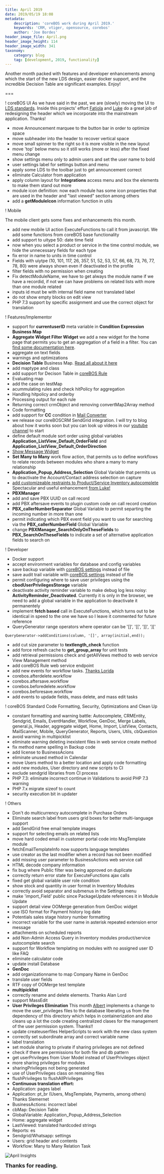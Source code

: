 ```yaml
---
title: April 2019
date: 2019/05/19 18:08
metadata:
    description: 'coreBOS work during April 2019.'
    keywords: 'CRM, vtiger, opensource, corebos'
    author: 'Joe Bordes'
header_image_file: April.png
header_image_height: 114
header_image_width: 341
taxonomy:
    category: blog
    tag: [development, 2019, functionality]
---
```


Another month packed with features and developer enhancements among which the start of the new LDS design, easier docker support, and the incredible Decision Table are significant examples. Enjoy!

===

 ! coreBOS UI
As we have said in the past, we are (slowly) moving the UI to [LDS standards](https://www.lightningdesignsystem.com/). Inside this projects' effort [Fatjola](https://github.com/fatjola) and [Luke](https://gist.github.com/Luke1982) do a great job of redesigning the header which we incorporate into the mainstream application. Thanks!

 - move Announcement marquee to the button bar in order to optimize space
 - move subheader into the header to recover vertical space
 - move small spinner to the right so it is more visible in the new layout
 - move 'top' below menu so it still works (more or less) after the fixed menu change
 - show settings menu only to admin users and set the user name to bold
 - user settings label for settings button and menu
 - apply some LDS to the toolbar just to get announcement correct
 - eliminate Calculator from application
 - apply column layout for **Integrations** access menu and box the elements to make them stand out more
 - module icon definition: now each module has some icon properties that are used in the header and "last viewed" section among others
 - add a **getModuleIcon** information function in utils

<span></span>

 ! Mobile 

The mobile client gets some fixes and enhancements this month.

- add new mobile UI action ExecuteFunctions to call it from javascript. We add some functions from coreBOS base functionality
- add support to uitype 50: date time field
- now when you select a product or service in the time control module, we hide the unnecessary fields for each type
- fix error in name to units in time control
- Fields with uiytpe (10, 101, 117, 26, 357, 51, 52, 53, 57, 66, 68, 73, 76, 77, 78, 80) were always shown even if deactivated in the profile
- filter fields with no permission when creating
- Fix detectModuleName, we have to get always the module name if we have a recordid, if not we can have problems on related lists with more than one module related
- inputs id must be with internal field name not translated label
- do not show empty blocks on edit view
- PHP 7.3 support by specific assignment and use the correct object for translation

<span></span>

 ! Features/Implementor

 - support for **currentuserID** meta variable in **Condition Expression Business Map**
 - **Aggregate Widget Filter Widget** we add a new widget for the home page that permits you to get an aggregation of a field in a filter. You can [find some documentation here](http://corebos.com/documentation/doku.php?id=temporaryhold:aggwidget&noprocess=1).
  - aggregate on text fields
  - warnings and optimizations
 - **Decision Table** Business Map. [Read all about it here](../DecisionTable)
  - add maptype and class
  - add support for Decison Table in [coreBOS Rule](http://corebos.com/documentation/doku.php?id=en:devel:corebos_rules&noprocess=1)
  - Evaluating map
  - add the case on testMap
  - acummulating rules and check hitPolicy for aggregation
  - Handling hitpolicy and orderby
  - Processing output for each rule
  - Returning correct crmObject and removing convertMap2Array method
  - Code formatting
 - add support for **CC** condition in [Mail Converter](http://corebos.com/documentation/doku.php?id=en:adminmanual:mailconverter&noprocess=1)
 - we release our coreBOSCRM SendGrid integration. I will try to blog about how it works soon but you can look up vídeos in our [youtube channel](https://www.youtube.com/channel/UCqH0YuMrOI9HSEObq3xqXLQ) to start
 - define default module sort order using global variables **Application_ListView_Default_OrderField** and **Application_ListView_Default_OrderDirection**
 - [Show Message Widget](http://corebos.com/documentation/doku.php?noprocess=1&id=en:devel:add_special_block#another_exampleshow_message)
 - **Set Many to Many** work flow action, that permits us to define workflows to relate records between modules who share a many to many relationship
 - **Application_Popup_Address_Selection** Global Variable that permits us to deactivate the Account/Contact address selection on capture
 - [add customizeable restraints to Product/Service Inventory autocomplete](https://gist.github.com/Luke1982/d886a67eb661db777d93e7e645076ecc) Spectacular and useful enhancement [from Luke!](https://gist.github.com/Luke1982)
 - **PBXManager**
  - add and save PBX UUID on call record
  - add PBX aftersave events to plugin custom code on call record creation
  - **PBX_callerNumberSeparator** Global Variable to permit separting the incoming number in more than one
  - permit indicating which PBX event field you want to use for searching via the **PBX_callerNumberField** Global Variable
  - change **PBXManager_SearchOnlyOnTheseFields** to **PBX_SearchOnTheseFields** to indicate a set of alternative application fields to search on

<span></span>

 ! Developer

 - Docker support
  - accept environment variables for database and config variables
  - save backup variable with [coreBOS settings](http://corebos.com/documentation/doku.php?id=en:devel:corebos_settings&noprocess=1) instead of file
  - save audit trail variable with [coreBOS settings](http://corebos.com/documentation/doku.php?id=en:devel:corebos_settings&noprocess=1) instead of file
  - permit configuring where to save user privileges using the **cbodUserPrivilegesStorage** variable
 - deactivate activity reminder variable to make debug log less noisy: **ActivityReminder_Deactivated**. Currently it is only in the browser, we need to add a global variable in the application to deactivate it permanentely
 - implement **fetch based** call in ExecuteFunctions, which turns out to be identical in speed to the one we have so I leave it commented for future reference
 - QueryGenerator range operators where operator can be '[]', '[[', ']]', ']['
```
QueryGenerator->addConditions(column, '[]', array(initial,end));
```
 - add cut size parameter to **textlength_check** function
 - add force refresh cache to **get_group_array** for unit tests
 - add retrieval permissions check and getAllViews method to web service View Management method
 - add coreBOS Rule web service endpoint
 - add new events for workflow tasks. [Thanks Lorida](https://github.com/loridacito)
  - corebos.afterdelete.workflow
  - corebos.aftersave.workflow
  - corebos.beforedelete.workflow
  - corebos.beforesave.workflow
  - add events to updade fields, mass delete, and mass edit tasks

<span></span>

 ! coreBOS Standard Code Formatting, Security, Optimizations and Clean Up

 - constant formatting and warning battle: Autocomplete, CRMEntity, Sendgrid, Emails, EventHandler, Workflow, GenDoc, Merge Labels, general.js, Header, aggregate widget, Home, Import, ListView, Contacts, MailScanner, Mobile, QueryGenerator, Reports, Users, Utils, cbQuestion
 - avoid warning in multipicklist
 - eliminate warning deleting inexistent files in web service create method
 - fix method name spelling in Backup code
 - add license to BusinessAcions
 - eliminate unused method in Calendar
 - move Users method to a better location and apply code formatting
 - add new modules, User directory and new scripts to CI
 - exclude sendgrid libraries from CI process
 - PHP 7.3: eliminate incorrect continue in Validations to avoid PHP 7.3 warning
 - PHP 7.x migrate sizeof to count
 - security execution bit in updater

<span></span>

 ! Others
 - Don't do multicurrency autocomplete in Purchase Orders
 - Eliminate search label from users grid boxes for better multi-language support
 - add SendGrid free email template images
 - support for selecting emails on related lists
 - move hard coded email in customer portal code into MsgTemplate module
 - fetchEmailTemplateInfo now supports language templates
 - use creator as the last modifier when a record has not been modified
 - add missing user parameter to BusinessActions web service call
 - HTML decode company information
 - fix bug where Public filter was being approved on duplicate
 - correctly return error state for ExecuteFunctions ajax calls
 - fixed get global variable user role condition
 - show stock and quantity in user format in Inventory Modules
 - correctly avoid separator and submenus in the Settings menu
 - make 'import_Field' public since PackageUpdate references it in Module Update
 - support detail view OOMerge generation from GenDoc widget
 - use ISO format for Payment history log date
 - Potentials sales stage history number formatting
 - incorrect variable for the user name in asterisk repeated extension error message
 - attachments on scheduled reports
 - add Non-Admin Access Query in Inventory modules product/service autocomplete search
 - support for Workflow templating on modules with no assigned user ID like FAQ
 - eliminate calculator code
 - update install Database
 - **GenDoc**
  - add organizationname to map Company Name in GenDoc
  - translate user fields
  - RTF copy of OOMerge test template
 - **multipicklist**
  - correctly rename and delete elements. Thanks Alan Lord
  - support MassEdit
 - **User Privileges Elimination** This month [Albert](https://github.com/albertxhani) implements a change to move the user_privileges files to the database liberating us from the dependency of this directory which helps in containerization and also cleans up a lot the code creating centralized clases for the management of the user permission system. Thanks!!
  - update createuserfiles HelperScripts to work with the new class system
  - correctly set subordinate array and correct variable name
  - label translation
  - set module sharing to private if sharing privileges are not defined
  - check if there are permissions for both file and db pattern
  - get userPrivileges from User Model instead of UserPrivileges object
  - more sharing privileges for modules
  - sharingPrivileges not being generated
  - use of UserPrivileges class on remaining files
  - flushPrivileges to flushAllPrivileges
 - **Continuous translation effort:**
  - Application: pages label
  - Application: pt_br (Users, MsgTemplate, Payments, among others) Thanks Slemernet
  - BusinessActions: incorrect label
  - cbMap: Decision Table
  - GlobalVariable: Application_Popup_Address_Selection
  - Home: aggregate widget
  - LastViewed: translated hardcoded strings
  - Reports: es
  - Sendgrid/Whatsapp: settings
  - Users: grid header and contents
  - Workflow: Many to Many Relation Task

![April Insights](corebosgithub1904.png)

**<span style="font-size:large">Thanks for reading.</span>**
